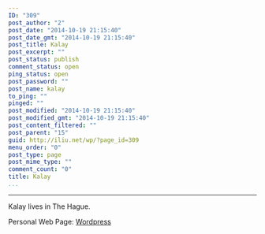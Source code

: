 ```yaml
---
ID: "309"
post_author: "2"
post_date: "2014-10-19 21:15:40"
post_date_gmt: "2014-10-19 21:15:40"
post_title: Kalay
post_excerpt: ""
post_status: publish
comment_status: open
ping_status: open
post_password: ""
post_name: kalay
to_ping: ""
pinged: ""
post_modified: "2014-10-19 21:15:40"
post_modified_gmt: "2014-10-19 21:15:40"
post_content_filtered: ""
post_parent: "15"
guid: http://iliu.net/wp/?page_id=309
menu_order: "0"
post_type: page
post_mime_type: ""
comment_count: "0"
title: Kalay
...
```

---

Kalay lives in The Hague.

Personal Web Page: <a href="http://kalay.iliu.net" title="Kalay">Wordpress</a>
